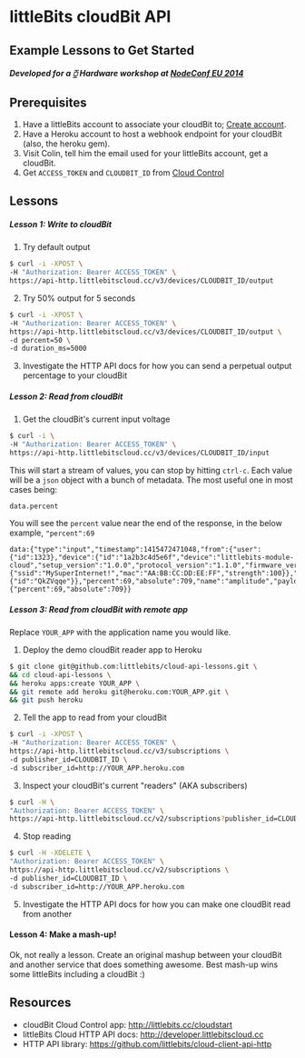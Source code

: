 # littleBits cloudBit API

## Example Lessons to Get Started

##### Developed for a ⧮ Hardware workshop at [NodeConf EU 2014](http://nodeconfeu.com/)



## Prerequisites
1. Have a littleBits account to associate your cloudBit to; [Create account](https://littlebits.cc/signup).
2. Have a Heroku account to host a webhook endpoint for your cloudBit (also, the heroku gem).
3. Visit Colin, tell him the email used for your littleBits account, get a cloudBit.
4. Get `ACCESS_TOKEN` and `CLOUDBIT_ID` from [Cloud Control](control.littlebitscloud.cc)



## Lessons

##### Lesson 1: Write to cloudBit

1. Try default output
  ```sh
  $ curl -i -XPOST \
  -H "Authorization: Bearer ACCESS_TOKEN" \
  https://api-http.littlebitscloud.cc/v3/devices/CLOUDBIT_ID/output
  ```

2. Try 50% output for 5 seconds
  ```sh
  $ curl -i -XPOST \
  -H "Authorization: Bearer ACCESS_TOKEN" \
  https://api-http.littlebitscloud.cc/v3/devices/CLOUDBIT_ID/output \
  -d percent=50 \
  -d duration_ms=5000
  ```

3. Investigate the HTTP API docs for how you can send a perpetual output percentage to your cloudBit


##### Lesson 2: Read from cloudBit

1. Get the cloudBit's current input voltage

  ```sh
  $ curl -i \
  -H "Authorization: Bearer ACCESS_TOKEN" \
  https://api-http.littlebitscloud.cc/v3/devices/CLOUDBIT_ID/input
  ```

This will start a stream of values, you can stop by hitting `ctrl-c`. Each value
will be a `json` object with a bunch of metadata. The most useful one in most cases being:

`data.percent`

You will see the `percent` value near the end of the response, in the below example, `"percent":69`

```
data:{"type":"input","timestamp":1415472471048,"from":{"user":{"id":1323},"device":{"id":"1a2b3c4d5e6f","device":"littlebits-module-cloud","setup_version":"1.0.0","protocol_version":"1.1.0","firmware_version":"1.0.140820b","mac":"1a2b3c4d5e6f","hash":"XXXXXXXXXXXXXXXXXXXXXXXXXXX","ap":{"ssid":"MySuperInternet!","mac":"AA:BB:CC:DD:EE:FF","strength":100}},"server":{"id":"QkZVqqe"}},"percent":69,"absolute":709,"name":"amplitude","payload":{"percent":69,"absolute":709}}
```
<!--
  ```json
    data: {
      "type":"input",
      "timestamp":1415472471048,
      "from": {
        "user": { "id":1323 },
        "device": {
          "id":"1a2b3c4d5e6f",
          "device":"littlebits-module-cloud",
          "setup_version":"1.0.0",
          "protocol_version":"1.1.0",
          "firmware_version":"1.0.140820b",
          "mac":"1a2b3c4d5e6f",
          "hash":"XXXXXXXXXXXXXXXXXXXXXXXXXXX",
          "ap": {
            "ssid":"My Super Internet!",
            "mac":"AA:BB:CC:DD:EE:FF",
            "strength":100
          }
        },
        "server": {
          "id":"QkZVqqe"
        }
      },
      "percent":69,
      "absolute":709,
      "name":"amplitude",
      "payload": {
        "percent":69,
        "absolute":709
      }
    }
  ```
-->

##### Lesson 3: Read from cloudBit with remote app

Replace `YOUR_APP` with the application name you would like.

1. Deploy the demo cloudBit reader app to Heroku

  ```sh
  $ git clone git@github.com:littlebits/cloud-api-lessons.git \
  && cd cloud-api-lessons \
  && heroku apps:create YOUR_APP \
  && git remote add heroku git@heroku.com:YOUR_APP.git \
  && git push heroku
  ```

2. Tell the app to read from your cloudBit

  ```sh
  $ curl -i -XPOST \
  -H "Authorization: Bearer ACCESS_TOKEN" \
  https://api-http.littlebitscloud.cc/v3/subscriptions \
  -d publisher_id=CLOUDBIT_ID \
  -d subscriber_id=http://YOUR_APP.heroku.com
  ```

3. Inspect your cloudBit's current "readers" (AKA subscribers)

  ```sh
  $ curl -H \
  "Authorization: Bearer ACCESS_TOKEN" \
  https://api-http.littlebitscloud.cc/v2/subscriptions?publisher_id=CLOUDBIT_ID
  ```

4. Stop reading

  ```sh
  $ curl -H -XDELETE \
  "Authorization: Bearer ACCESS_TOKEN" \
  https://api-http.littlebitscloud.cc/v2/subscriptions \
  -d publisher_id=CLOUDBIT_ID \
  -d subscriber_id=http://YOUR_APP.heroku.com
  ```

5. Investigate the HTTP API docs for how you can make one cloudBit read from another


#### Lesson 4: Make a mash-up!

Ok, not really a lesson. Create an original mashup between your cloudBit and
another service that does something awesome. Best mash-up wins some littleBits
including a cloudBit :)

## Resources
- cloudBit Cloud Control app: http://littlebits.cc/cloudstart
- littleBits Cloud HTTP API docs: http://developer.littlebitscloud.cc
- HTTP API library: https://github.com/littlebits/cloud-client-api-http
